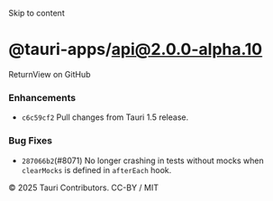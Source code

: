 Skip to content
# @tauri-apps/api@2.0.0-alpha.10
ReturnView on GitHub
### Enhancements
  * `c6c59cf2` Pull changes from Tauri 1.5 release.


### Bug Fixes
  * `287066b2`(#8071) No longer crashing in tests without mocks when `clearMocks` is defined in `afterEach` hook.


© 2025 Tauri Contributors. CC-BY / MIT
